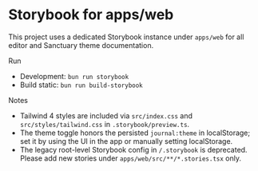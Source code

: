 Storybook for apps/web
=======================

This project uses a dedicated Storybook instance under `apps/web` for all editor and Sanctuary theme documentation.

Run
- Development: `bun run storybook`
- Build static: `bun run build-storybook`

Notes
- Tailwind 4 styles are included via `src/index.css` and `src/styles/tailwind.css` in `.storybook/preview.ts`.
- The theme toggle honors the persisted `journal:theme` in localStorage; set it by using the UI in the app or manually setting localStorage.
- The legacy root-level Storybook config in `/.storybook` is deprecated. Please add new stories under `apps/web/src/**/*.stories.tsx` only.

